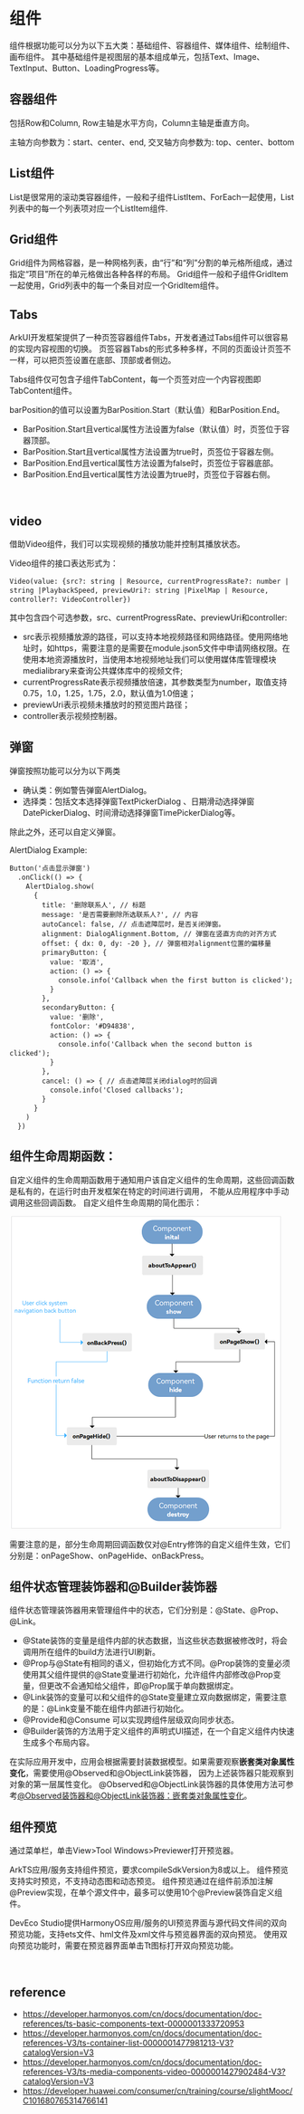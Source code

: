 # 组件
组件根据功能可以分为以下五大类：基础组件、容器组件、媒体组件、绘制组件、画布组件。
其中基础组件是视图层的基本组成单元，包括Text、Image、TextInput、Button、LoadingProgress等。

## 容器组件
包括Row和Column, Row主轴是水平方向，Column主轴是垂直方向。

主轴方向参数为：start、center、end, 交叉轴方向参数为: top、center、bottom

## List组件
List是很常用的滚动类容器组件，一般和子组件ListItem、ForEach一起使用，List列表中的每一个列表项对应一个ListItem组件.

## Grid组件
Grid组件为网格容器，是一种网格列表，由“行”和“列”分割的单元格所组成，通过指定“项目”所在的单元格做出各种各样的布局。
Grid组件一般和子组件GridItem一起使用，Grid列表中的每一个条目对应一个GridItem组件。

## Tabs
ArkUI开发框架提供了一种页签容器组件Tabs，开发者通过Tabs组件可以很容易的实现内容视图的切换。
页签容器Tabs的形式多种多样，不同的页面设计页签不一样，可以把页签设置在底部、顶部或者侧边。

Tabs组件仅可包含子组件TabContent，每一个页签对应一个内容视图即TabContent组件。

barPosition的值可以设置为BarPosition.Start（默认值）和BarPosition.End。
- BarPosition.Start且vertical属性方法设置为false（默认值）时，页签位于容器顶部。
- BarPosition.Start且vertical属性方法设置为true时，页签位于容器左侧。
- BarPosition.End且vertical属性方法设置为false时，页签位于容器底部。
- BarPosition.End且vertical属性方法设置为true时，页签位于容器右侧。

<br>

## video
借助Video组件，我们可以实现视频的播放功能并控制其播放状态。

Video组件的接口表达形式为：
```
Video(value: {src?: string | Resource, currentProgressRate?: number | string |PlaybackSpeed, previewUri?: string |PixelMap | Resource, controller?: VideoController})
```
其中包含四个可选参数，src、currentProgressRate、previewUri和controller:
- src表示视频播放源的路径，可以支持本地视频路径和网络路径。使用网络地址时，如https，需要注意的是需要在module.json5文件中申请网络权限。在使用本地资源播放时，当使用本地视频地址我们可以使用媒体库管理模块medialibrary来查询公共媒体库中的视频文件;
- currentProgressRate表示视频播放倍速，其参数类型为number，取值支持0.75，1.0，1.25，1.75，2.0，默认值为1.0倍速；
- previewUri表示视频未播放时的预览图片路径；
- controller表示视频控制器。

## 弹窗
弹窗按照功能可以分为以下两类
- 确认类：例如警告弹窗AlertDialog。
- 选择类：包括文本选择弹窗TextPickerDialog 、日期滑动选择弹窗DatePickerDialog、时间滑动选择弹窗TimePickerDialog等。

除此之外，还可以自定义弹窗。

AlertDialog Example:
```
Button('点击显示弹窗')
  .onClick(() => {
    AlertDialog.show(
      {
        title: '删除联系人', // 标题
        message: '是否需要删除所选联系人?', // 内容
        autoCancel: false, // 点击遮障层时，是否关闭弹窗。
        alignment: DialogAlignment.Bottom, // 弹窗在竖直方向的对齐方式
        offset: { dx: 0, dy: -20 }, // 弹窗相对alignment位置的偏移量
        primaryButton: {
          value: '取消',
          action: () => {
            console.info('Callback when the first button is clicked');
          }
        },
        secondaryButton: {
          value: '删除',
          fontColor: '#D94838',
          action: () => {
            console.info('Callback when the second button is clicked');
          }
        },
        cancel: () => { // 点击遮障层关闭dialog时的回调
          console.info('Closed callbacks');
        }
      }
    )
  })
```

## 组件生命周期函数：
自定义组件的生命周期函数用于通知用户该自定义组件的生命周期，这些回调函数是私有的，在运行时由开发框架在特定的时间进行调用，
不能从应用程序中手动调用这些回调函数。 自定义组件生命周期的简化图示：

<img src="./自定义组件生命周期.png" />

需要注意的是，部分生命周期回调函数仅对@Entry修饰的自定义组件生效，它们分别是：onPageShow、onPageHide、onBackPress。

## 组件状态管理装饰器和@Builder装饰器
组件状态管理装饰器用来管理组件中的状态，它们分别是：@State、@Prop、@Link。
- @State装饰的变量是组件内部的状态数据，当这些状态数据被修改时，将会调用所在组件的build方法进行UI刷新。
- @Prop与@State有相同的语义，但初始化方式不同。@Prop装饰的变量必须使用其父组件提供的@State变量进行初始化，允许组件内部修改@Prop变量，但更改不会通知给父组件，即@Prop属于单向数据绑定。
- @Link装饰的变量可以和父组件的@State变量建立双向数据绑定，需要注意的是：@Link变量不能在组件内部进行初始化。
- @Provide和@Consume 可以实现跨组件层级双向同步状态。
- @Builder装饰的方法用于定义组件的声明式UI描述，在一个自定义组件内快速生成多个布局内容。

在实际应用开发中，应用会根据需要封装数据模型。如果需要观察<strong>嵌套类对象属性变化</strong>，需要使用@Observed和@ObjectLink装饰器，
因为上述装饰器只能观察到对象的第一层属性变化。
@Observed和@ObjectLink装饰器的具体使用方法可参考[@Observed装饰器和@ObjectLink装饰器：嵌套类对象属性变化](https://developer.harmonyos.com/cn/docs/documentation/doc-guides-V3/arkts-observed-and-objectlink-0000001473697338-V3?catalogVersion=V3)。


## 组件预览
通过菜单栏，单击View>Tool Windows>Previewer打开预览器。

ArkTS应用/服务支持组件预览，要求compileSdkVersion为8或以上。
组件预览支持实时预览，不支持动态图和动态预览。
组件预览通过在组件前添加注解@Preview实现，在单个源文件中，最多可以使用10个@Preview装饰自定义组件。

DevEco Studio提供HarmonyOS应用/服务的UI预览界面与源代码文件间的双向预览功能，支持ets文件、hml文件及xml文件与预览器界面的双向预览。
使用双向预览功能时，需要在预览器界面单击Tt图标打开双向预览功能。

<br>

## reference
- https://developer.harmonyos.com/cn/docs/documentation/doc-references/ts-basic-components-text-0000001333720953
- https://developer.harmonyos.com/cn/docs/documentation/doc-references-V3/ts-container-list-0000001477981213-V3?catalogVersion=V3
- https://developer.harmonyos.com/cn/docs/documentation/doc-references-V3/ts-media-components-video-0000001427902484-V3?catalogVersion=V3
- https://developer.huawei.com/consumer/cn/training/course/slightMooc/C101680765314766141